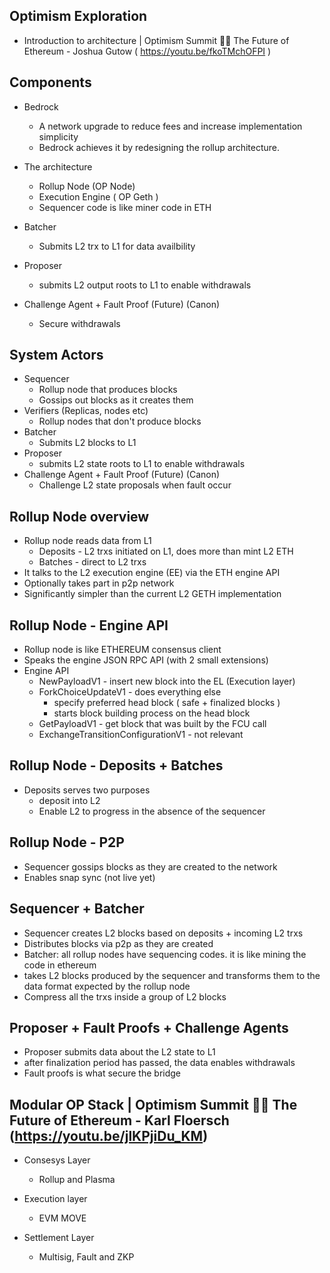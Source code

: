 ## Optimism Exploration

- Introduction to architecture | Optimism Summit 🔴✨ The Future of Ethereum - Joshua Gutow ( https://youtu.be/fkoTMchOFPI )

## Components

- Bedrock
    - A network upgrade to reduce fees and increase implementation simplicity
    - Bedrock achieves it by redesigning the rollup architecture.
- The architecture
    - Rollup Node (OP Node) 
    - Execution Engine ( OP Geth )
    - Sequencer code is like miner code in ETH
- Batcher
    - Submits L2 trx to L1 for data availbility
    
- Proposer
    - submits L2 output roots to L1 to enable withdrawals
 
 - Challenge Agent + Fault Proof (Future) (Canon)
    - Secure withdrawals

## System Actors

- Sequencer 
    - Rollup node that produces blocks
    - Gossips out blocks as it creates them
- Verifiers (Replicas, nodes etc)
    - Rollup nodes that don't produce blocks
- Batcher
    - Submits L2 blocks to L1
- Proposer
    - submits L2 state roots to L1 to enable withdrawals
 - Challenge Agent + Fault Proof (Future) (Canon)
    - Challenge L2 state proposals when fault occur

## Rollup Node overview

- Rollup node reads data from L1
    - Deposits - L2 trxs initiated on L1, does more than mint L2 ETH 
    - Batches - direct to L2 trxs
- It talks to the L2 execution engine (EE) via the ETH engine API
- Optionally takes part in p2p network
- Significantly simpler than the current L2 GETH implementation

## Rollup Node - Engine API
- Rollup node is like ETHEREUM consensus client
- Speaks the engine JSON RPC API (with 2 small extensions)
- Engine API
    - NewPayloadV1 - insert new block into the EL (Execution layer)
    - ForkChoiceUpdateV1 - does everything else
        - specify preferred head block ( safe + finalized blocks )
        - starts block building process on the head block
    - GetPayloadV1 - get block that was built by the FCU call
    - ExchangeTransitionConfigurationV1 - not relevant
    
## Rollup Node - Deposits + Batches
- Deposits serves two purposes
    - deposit into L2
    - Enable L2 to progress in the absence of the sequencer
    
## Rollup Node - P2P
- Sequencer gossips blocks as they are created to the network
- Enables snap sync (not live yet)

## Sequencer + Batcher
- Sequencer creates L2 blocks based on deposits + incoming L2 trxs
- Distributes blocks via p2p as they are created
- Batcher: all rollup nodes have sequencing codes. it is like mining the code in ethereum
- takes L2 blocks produced by the sequencer and transforms them to the data format expected by the rollup node
- Compress all the trxs inside a group of L2 blocks

## Proposer + Fault Proofs + Challenge Agents
- Proposer submits data about the L2 state to L1
- after finalization period has passed, the data enables withdrawals
- Fault proofs is what secure the bridge 

## Modular OP Stack | Optimism Summit 🔴✨ The Future of Ethereum - Karl Floersch (https://youtu.be/jlKPjiDu_KM)

- Consesys Layer
    - Rollup and Plasma
    
- Execution layer
    - EVM MOVE
    
- Settlement Layer
    - Multisig, Fault and ZKP


